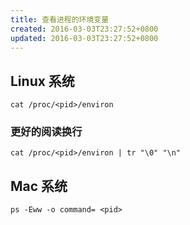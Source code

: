 ```yaml
---
title: 查看进程的环境变量
created: 2016-03-03T23:27:52+0800
updated: 2016-03-03T23:27:52+0800
---
```



## Linux 系统

`cat /proc/<pid>/environ`

### 更好的阅读换行

`cat /proc/<pid>/environ | tr "\0" "\n"`

## Mac 系统

`ps -Eww -o command= <pid>`
